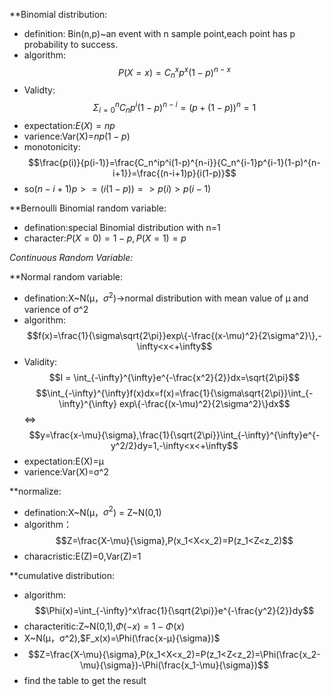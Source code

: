 **Binomial distribution:
- definition: Bin(n,p)~an event with n sample point,each point has p probability to success.
- algorithm:$$P(X=x)=C_n^xp^x(1-p)^{n-x}$$
- Validty:$$\Sigma_{i=0}^nC_np^i(1-p)^{n-i}=(p+(1-p))^n=1$$
- expectation:$E(X)=np$
- varience:Var(X)=$np(1-p)$
- monotonicity:$$\frac{p(i)}{p(i-1)}=\frac{C_n^ip^i(1-p)^{n-i}}{C_n^{i-1}p^{i-1}(1-p)^{n-i+1}}=\frac{(n-i+1)p}{i(1-p)}$$
- so$(n-i+1)p>=(i(1-p))=>p(i)>p(i-1)$

**Bernoulli Binomial random variable:
- defination:special Binomial distribution with n=1
- character:$P(X=0)=1-p , P(X=1)=p$

*Continuous Random Variable:*

**Normal random variable:
- defination:X~N(μ，$\sigma^2$)->normal distribution with mean value of μ and varience of σ^2
- algorithm:$$f(x)=\frac{1}{\sigma\sqrt{2\pi}}exp\{-\frac{(x-\mu)^2}{2\sigma^2}\},-\infty<x<+\infty$$
- Validity:$$I = \int_{-\infty}^{\infty}e^{-\frac{x^2}{2}}dx=\sqrt{2\pi}$$
$$\int_{-\infty}^{\infty}f(x)dx=f(x)=\frac{1}{\sigma\sqrt{2\pi}}\int_{-\infty}^{\infty} exp\{-\frac{(x-\mu)^2}{2\sigma^2}\}dx$$<=>$$y=\frac{x-\mu}{\sigma},\frac{1}{\sqrt{2\pi}}\int_{-\infty}^{\infty}e^{-y^2/2}dy=1,-\infty<x<+\infty$$
- expectation:E(X)=μ
- varience:Var(X)=σ^2

**normalize:
- defination:X~N(μ，$\sigma^2$) = Z~N(0,1)
- algorithm：$$Z=\frac{X-\mu}{\sigma},P(x_1<X<x_2)=P(z_1<Z<z_2)$$
- characristic:E(Z)=0,Var(Z)=1

**cumulative distribution:
- algorithm:$$\Phi(x)=\int_{-\infty}^x\frac{1}{\sqrt{2\pi}}e^{-\frac{y^2}{2}}dy$$
- characteritic:Z~N(0,1),$\Phi(-x)=1-\Phi(x)$
- X~N(μ，σ^2),$F_x(x)=\Phi(\frac{x-μ}{\sigma})$
- $$Z=\frac{X-\mu}{\sigma},P(x_1<X<x_2)=P(z_1<Z<z_2)=\Phi(\frac{x_2-\mu}{\sigma})-\Phi(\frac{x_1-\mu}{\sigma})$$
- find the table to get the result